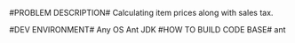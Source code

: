 #PROBLEM DESCRIPTION#
    Calculating item prices along with sales tax.

#DEV ENVIRONMENT#
    Any OS
    Ant
    JDK
#HOW TO BUILD CODE BASE#
    ant